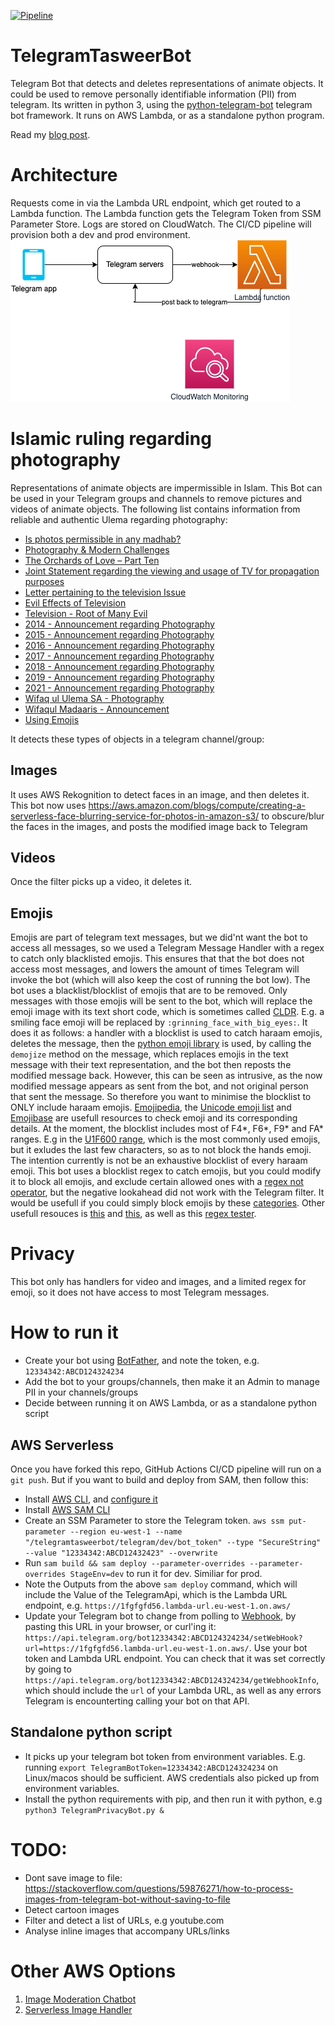 [![Pipeline](https://github.com/jojo786/TelegramTasweerBot/actions/workflows/pipeline.yaml/badge.svg)](https://github.com/jojo786/TelegramTasweerBot/actions/workflows/pipeline.yaml)

# TelegramTasweerBot
Telegram Bot that detects and deletes representations of animate objects. It could be used to remove personally identifiable information (PII) from telegram.
Its written in python 3, using the [python-telegram-bot](https://pypi.org/project/python-telegram-bot/) telegram bot framework. It runs on AWS Lambda, or as a standalone python program.

Read my [blog post](https://hacksaw.co.za/blog/running-a-telegram-bot-on-aws-lambda/).

# Architecture
Requests come in via the Lambda URL endpoint, which get routed to a Lambda function. The Lambda function gets the Telegram Token from SSM Parameter Store. Logs are stored on CloudWatch. The CI/CD pipeline will provision both a dev and prod environment.
![architecture](docs/TelegramTasweerBot-Architecture.png)

# Islamic ruling regarding photography
Representations of animate objects are impermissible in Islam. This Bot can be used in your Telegram groups and channels to remove pictures and videos of animate objects.
The following list contains information from reliable and authentic Ulema regarding photography:
- [Is photos permissible in any madhab?](http://muftionline.co.za/node/2245)
- [Photography & Modern Challenges](http://alhaadi.org.za/articles-publications/books/60-taleemuddeen-publications/1966-photography-a-modern-challenges.html)
- [The Orchards of Love – Part Ten](https://ihyaauddeen.co.za/?p=16922)
- [Joint Statement regarding the viewing and usage of TV for propagation purposes](https://sites.google.com/site/duzakpdfs/duzakpdfs/Join_Statement_regarding_TV.pdf?attredirects=0&d=1)
- [Letter pertaining to the television Issue](https://sites.google.com/site/duzakpdfs/duzakpdfs/letter%20pertaining%20to%20the%20television%20Issue.pdf?attredirects=0&d=1)
- [Evil Effects of Television](https://www.dua.org.za/content/evil-effects-television)
- [Television - Root of Many Evil](https://www.dua.org.za/content/television-root-many-evils)
- [2014 - Announcement regarding Photography](https://ia802506.us.archive.org/7/items/Madraasah_Taaleemuddeen_Jalsa_2014/03_Important_Anouncemnet_Regarding_Photography.mp3)
- [2015 - Announcement regarding Photography](https://ia800507.us.archive.org/3/items/Madrasah_Taleemuddeen_Jalsa_2015/03_Important_Anouncement_Regarding_Photography.mp3)
- [2016 - Announcement regarding Photography](https://ia800408.us.archive.org/21/items/Madrasah_Taleemuddeen_Jalsa_2016/03_Important_Announcement.mp3)
- [2017 - Announcement regarding Photography](https://ia801602.us.archive.org/35/items/Madrasah_Taleemuddeen_Jalsa_2017/04_Important_Announcement.mp3)
- [2018 - Announcement regarding Photography](https://ia803107.us.archive.org/24/items/Madrasah_Taleemuddeen_Jalsa_2018/03_Important_Announcement.mp3)
- [2019 - Announcement regarding Photography](https://ia803006.us.archive.org/35/items/Madrasah_Taleemudden_Jalsah_2019/03_Important_Announcement_Ml_Ismail_Bayat.mp3)
- [2021 - Announcement regarding Photography](https://ia801507.us.archive.org/11/items/madrasah_taleemudden_jalsah_2021/08_Important_Announcement.mp3)
- [Wifaq ul Ulema SA - Photography](docs/Photography%20-%20Wifaqul%20Ulama%20SA.jpg)
- [Wifaqul Madaaris - Announcement](docs/Photography%20announcement-3.pdf)
- [Using Emojis](http://muftionline.co.za/node/32294)


It detects these types of objects in a telegram channel/group:
## Images
It uses AWS Rekognition to detect faces in an image, and then deletes it. This bot now uses https://aws.amazon.com/blogs/compute/creating-a-serverless-face-blurring-service-for-photos-in-amazon-s3/ to obscure/blur the faces in the images, and posts the modified image back to Telegram

## Videos
Once the filter picks up a video, it deletes it.

## Emojis
Emojis are part of telegram text messages, but we did'nt want the bot to access all messages, so we used a Telegram Message Handler with a regex to catch only blacklisted emojis. This ensures that that the bot does not access most messages, and lowers the amount of times Telegram will invoke the bot (which will also keep the cost of running the bot low). The bot uses a blacklist/blocklist of emojis that are to be removed. Only messages with those emojis will be sent to the bot, which will replace the emoji image with its text short code, which is sometimes called [CLDR](http://cldr.unicode.org/translation/characters-emoji-symbols/short-names-and-keywords). E.g. a smiling face emoji will be replaced by `:grinning_face_with_big_eyes:`. It does it as follows: a handler with a blocklist is used to catch haraam emojis, deletes the message, then the [python emoji library](https://github.com/carpedm20/emoji) is used, by calling the `demojize` method on the message, which replaces emojis in the text message with their text representation, and the bot then reposts the modified message back. However, this can be seen as intrusive, as the now modified message appears as sent from the bot, and not original person that sent the message. So therefore you want to minimise the blocklist to ONLY include haraam emojis.
[Emojipedia](https://emojipedia.org/folded-hands-light-skin-tone/), the [Unicode emoji list](https://unicode.org/emoji/charts/full-emoji-list.html) and [Emojibase](https://www.emojibase.com/) are usefull resources to check emoji and its corresponding details. At the moment, the blocklist includes most of F4*, F6*, F9* and FA* ranges. E.g in the [U1F600 range](https://unicode.org/charts/PDF/U1F600.pdf), which is the most commonly used emojis, but it exludes the last few characters, so as to not block the hands emoji. The intention currently is not be an exhaustive blocklist of every haraam emoji. This bot uses a blocklist regex to catch emojis, but you could modify it to block all emojis, and exclude certain allowed ones with a [regex not operator](https://stackoverflow.com/questions/7317043/regex-not-operator), but the negative lookahead did not work with the Telegram filter.  It would be usefull if you could simply block emojis by these [categories](https://github.com/shanraisshan/EmojiCodeSheet).
Other usefull resouces is [this](https://stackoverflow.com/questions/31430587/how-to-send-emoji-with-telegram-bot-api) and [this](https://stackoverflow.com/questions/24840667/what-is-the-regex-to-extract-all-the-emojis-from-a-string), as well as this [regex tester](https://www.regextester.com/106421). 

# Privacy
This bot only has handlers for video and images, and a limited regex for emoji, so it does not have access to most Telegram messages.

# How to run it
- Create your bot using [BotFather](https://core.telegram.org/bots#3-how-do-i-create-a-bot), and note the token, e.g. `12334342:ABCD124324234`
- Add the bot to your groups/channels, then make it an Admin to manage PII in your channels/groups
- Decide between running it on AWS Lambda, or as a standalone python script

## AWS Serverless
Once you have forked this repo, GitHub Actions CI/CD pipeline will run on a `git push`. But if you want to build and deploy from SAM, then follow this:

- Install [AWS CLI](https://docs.aws.amazon.com/cli/latest/userguide/install-cliv2.html), and  [configure it](https://docs.aws.amazon.com/cli/latest/userguide/cli-configure-quickstart.html#cli-configure-quickstart-config)
- Install [AWS SAM CLI](https://docs.aws.amazon.com/serverless-application-model/latest/developerguide/serverless-sam-cli-install.html)
- Create an SSM Parameter to store the Telegram token. `aws ssm put-parameter --region eu-west-1 --name "/telegramtasweerbot/telegram/dev/bot_token" --type "SecureString" --value "12334342:ABCD12432423" --overwrite`
- Run `sam build && sam deploy --parameter-overrides --parameter-overrides StageEnv=dev` to run it for dev. Similiar for prod.
- Note the Outputs from the above `sam deploy` command, which will include the Value of the TelegramApi, which is the Lambda URL endpoint, e.g. `https://1fgfgfd56.lambda-url.eu-west-1.on.aws/` 
- Update your Telegram bot to change from polling to [Webhook](https://core.telegram.org/bots/api#setwebhook), by pasting this URL in your browser, or curl'ing it: `https://api.telegram.org/bot12334342:ABCD124324234/setWebHook?url=https://1fgfgfd56.lambda-url.eu-west-1.on.aws/`. Use your bot token and Lambda URL endpoint. You can check that it was set correctly by going to `https://api.telegram.org/bot12334342:ABCD124324234/getWebhookInfo`, which should include the `url` of your Lambda URL, as well as any errors Telegram is encounterting calling your bot on that API.

## Standalone python script
- It picks up your telegram bot token from environment variables. E.g. running `export TelegramBotToken=12334342:ABCD124324234` on Linux/macos should be sufficient. AWS credentials also picked up from environment variables.
- Install the python requirements with pip, and then run it with python, e.g `python3 TelegramPrivacyBot.py &`


# TODO: 
- Dont save image to file: https://stackoverflow.com/questions/59876271/how-to-process-images-from-telegram-bot-without-saving-to-file
- Detect cartoon images
- Filter and detect a list of URLs, e.g youtube.com
- Analyse inline images that accompany URLs/links

# Other AWS Options
1. [Image Moderation Chatbot](https://serverlessrepo.aws.amazon.com/applications/arn:aws:serverlessrepo:us-east-1:426111819794:applications~image-moderation-chatbot)
2. [Serverless Image Handler](https://aws.amazon.com/about-aws/whats-new/2021/02/introducing-serverless-image-handler-v5-2/)

